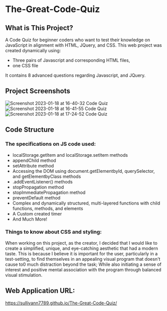# The-Great-Code-Quiz
## What is This Project?
A Code Quiz for beginner coders who want to test their knowledge on JavaScript in alignment with HTML, JQuery, and CSS.
This web project was created dynamically using:
- Three pairs of Javascript and corresponding HTML files, 
- one CSS file

It contains 8 advanced questions regarding Javascript, and JQuery.

## Project Screenshots
![Screenshot 2023-01-18 at 16-40-32 Code Quiz](https://user-images.githubusercontent.com/119015927/213334269-37aea87c-aec4-4480-b558-772b987b4fea.png)
![Screenshot 2023-01-18 at 16-41-55 Code Quiz](https://user-images.githubusercontent.com/119015927/213334285-61f41091-deb0-4158-92fa-9f79b0f0d9fc.png)
![Screenshot 2023-01-18 at 17-24-52 Code Quiz](https://user-images.githubusercontent.com/119015927/213334290-4fa8a8b4-dece-4f50-9471-f557f99804f2.png)

## Code Structure

### The specifications on JS code used:
- localStorage.getItem and localStorage.setItem methods
- appendChild method
- setAttribute method
- Accessing the DOM using document.getElementbyId, querySelector, and getElementbyClass methods
- .addEventListener() methods
- stopPropagation method
- stopImmediatePropagation method
- preventDefault method
- Complex and dynamically structured, multi-layered functions with child functions, methods, and elements
- A Custom created timer
- And Much More!

### Things to know about CSS and styling:

When working on this project, as the creator, I decided that I would like to create a simplified,
unique, and eye-catching aesthetic that had a modern taste. This is because I believe it is important for the user,
particularly in a test-setting, to find themselves in an appealing visual program that doesn't cause to0 much distraction beyond the task;
While also initiating a sense of interest and positive mental association with the program through balanced visual stimulation.

## Web Application URL:

https://sullivann7789.github.io/The-Great-Code-Quiz/



